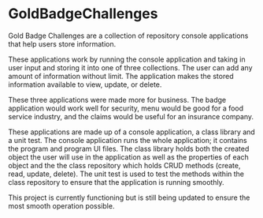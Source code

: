 # GoldBadgeChallenges

Gold Badge Challenges are a collection of repository console applications that help users store information.

These applications work by running the console application and taking in user input and storing it into one of three collections. 
The user can add any amount of information without limit. The application makes the stored information available to view, update, or delete. 

These three applications were made more for business. The badge application would work well for security, menu would be good for a food service industry, and the claims would
be useful for an insurance company.

These applications are made up of a console application, a class library and a unit test. The console application runs the whole application; it contains the program and program UI files.
The class library holds both the created object the user will use in the application as well as the properties of each object and the the class repository which holds CRUD methods
(create, read, update, delete). The unit test is used to test the methods within the class repository to ensure that the application is running smoothly.

This project is currently functioning but is still being updated to ensure the most smooth operation possible.
